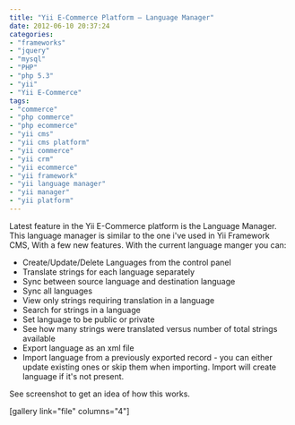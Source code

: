 ```yaml
---
title: "Yii E-Commerce Platform – Language Manager"
date: 2012-06-10 20:37:24
categories: 
- "frameworks"
- "jquery"
- "mysql"
- "PHP"
- "php 5.3"
- "yii"
- "Yii E-Commerce"
tags: 
- "commerce"
- "php commerce"
- "php ecommerce"
- "yii cms"
- "yii cms platform"
- "yii commerce"
- "yii crm"
- "yii ecommerce"
- "yii framework"
- "yii language manager"
- "yii manager"
- "yii platform"
---
```


Latest feature in the Yii E-Commerce platform is the Language Manager. This language manager is similar to the one i've used in Yii Framework CMS, With a few new features. With the current language manger you can:
<ul>
	<li>Create/Update/Delete Languages from the control panel</li>
	<li>Translate strings for each language separately</li>
	<li>Sync between source language and destination language</li>
	<li>Sync all languages</li>
	<li>View only strings requiring translation in a language</li>
	<li>Search for strings in a language</li>
	<li>Set language to be public or private</li>
	<li>See how many strings were translated versus number of total strings available</li>
	<li>Export language as an xml file</li>
	<li>Import language from a previously exported record - you can either update existing ones or skip them when importing. Import will create language if it's not present.</li>
</ul>
See screenshot to get an idea of how this works.

[gallery link="file" columns="4"]
